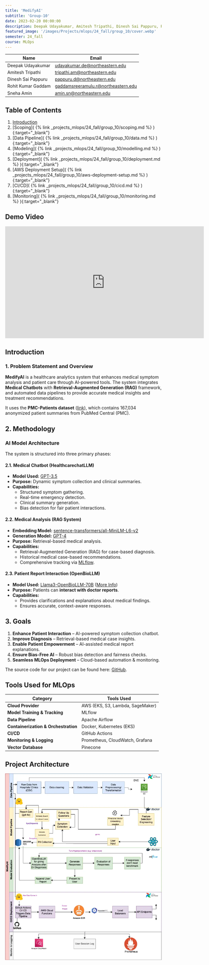 ```yaml
---
title: 'MedifyAI'
subtitle: 'Group-10'
date: 2023-02-20 00:00:00
description: Deepak Udayakumar, Amitesh Tripathi, Dinesh Sai Pappuru, Rohit Kumar Gaddam, Sneha Amin
featured_image: '/images/Projects/mlops/24_fall/group_10/cover.webp'
semester: 24_fall
course: MLOps
---
```


| Name | Email |
|------|-------|
| Deepak Udayakumar | [udayakumar.de@northeastern.edu](mailto:udayakumar.de@northeastern.edu) |
| Amitesh Tripathi | [tripathi.am@northeastern.edu](mailto:tripathi.am@northeastern.edu) |
| Dinesh Sai Pappuru | [pappuru.d@northeastern.edu](mailto:pappuru.d@northeastern.edu) |
| Rohit Kumar Gaddam | [gaddamsreeramulu.r@northeastern.edu](mailto:gaddamsreeramulu.r@northeastern.edu) |
| Sneha Amin | [amin.sn@northeastern.edu](mailto:amin.sn@northeastern.edu) |

## Table of Contents

1. [Introduction](#introduction)
2. [Scoping]( {% link _projects_mlops/24_fall/group_10/scoping.md %} ){:target="_blank"}<br>
3. [Data Pipeline]( {% link _projects_mlops/24_fall/group_10/data.md %} ){:target="_blank"}<br>
4. [Modeling]( {% link _projects_mlops/24_fall/group_10/modelling.md %} ){:target="_blank"}<br>
5. [Deployment]( {% link _projects_mlops/24_fall/group_10/deployment.md %} ){:target="_blank"}<br>
6. [AWS Deployment Setup]( {% link _projects_mlops/24_fall/group_10/aws-deployment-setup.md %} ){:target="_blank"}<br>
7. [CI/CD]( {% link _projects_mlops/24_fall/group_10/cicd.md %} ){:target="_blank"}<br>
8. [Monitoring]( {% link _projects_mlops/24_fall/group_10/monitoring.md %} ){:target="_blank"}<br>

## Demo Video

<iframe src="https://www.youtube.com/embed/8Es0yfmc8uc" width="640" height="360" frameborder="0" allowfullscreen></iframe>

## Introduction

### 1. Problem Statement and Overview

**MedifyAI** is a healthcare analytics system that enhances medical symptom analysis and patient care through AI-powered tools. The system integrates **Medical Chatbots** with **Retrieval-Augmented Generation (RAG)** framework, and automated data pipelines to provide accurate medical insights and treatment recommendations. 

It uses the **PMC-Patients dataset** ([link](https://huggingface.co/datasets/zhengyun21/PMC-Patients)), which contains 167,034 anonymized patient summaries from PubMed Central (PMC).

## 2. Methodology

### AI Model Architecture

The system is structured into three primary phases:

#### 2.1. **Medical Chatbot (HealthcarechatLLM)**

- **Model Used:** [GPT-3.5](https://platform.openai.com/docs/models#gpt-3-5-turbo)
- **Purpose:** Dynamic symptom collection and clinical summaries.
- **Capabilities:**
  - Structured symptom gathering.
  - Real-time emergency detection.
  - Clinical summary generation.
  - Bias detection for fair patient interactions.

#### 2.2. **Medical Analysis (RAG System)**

- **Embedding Model:** [sentence-transformers/all-MiniLM-L6-v2](https://huggingface.co/sentence-transformers/all-MiniLM-L6-v2)
- **Generation Model:** [GPT-4](https://openai.com/index/gpt-4/)
- **Purpose:** Retrieval-based medical analysis.
- **Capabilities:**
  - Retrieval-Augmented Generation (RAG) for case-based diagnosis.
  - Historical medical case-based recommendations.
  - Comprehensive tracking via [MLflow](https://mlflow.org/).

#### 2.3. **Patient Report Interaction (OpenBioLLM)**

- **Model Used:** [Llama3-OpenBioLLM-70B](https://huggingface.co/aaditya/Llama3-OpenBioLLM-70B) ([More Info](https://www.saama.com/introducing-openbiollm-llama3-70b-8b-saamas-ai-research-lab-released-the-most-openly-available-medical-domain-llms-to-date/))
- **Purpose:** Patients can **interact with doctor reports**.
- **Capabilities:**
  - Provides clarifications and explanations about medical findings.
  - Ensures accurate, context-aware responses.

## 3. Goals

1. **Enhance Patient Interaction** – AI-powered symptom collection chatbot.
2. **Improve Diagnosis** – Retrieval-based medical case insights.
3. **Enable Patient Empowerment** – AI-assisted medical report explanations.
4. **Ensure Bias-Free AI** – Robust bias detection and fairness checks.
5. **Seamless MLOps Deployment** – Cloud-based automation & monitoring.

The source code for our project can be found here:  [GitHub](https://github.com/deepaku23/MedifyAI).

## Tools Used for MLOps

| Category | Tools Used |
|----------|------------|
| **Cloud Provider** | AWS (EKS, S3, Lambda, SageMaker) |
| **Model Training & Tracking** | MLflow |
| **Data Pipeline** | Apache Airflow |
| **Containerization & Orchestration** | Docker, Kubernetes (EKS) |
| **CI/CD** | GitHub Actions |
| **Monitoring & Logging** | Prometheus, CloudWatch, Grafana |
| **Vector Database** | Pinecone |

## Project Architecture

![Project Achitecture](/images/Projects/mlops/24_fall/group_10/15.webp)